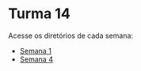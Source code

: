 # Turma 14

Acesse os diretórios de cada semana:

- [Semana 1](https://github.com/kterra/Inteli-2024-1A/tree/main/INTELI-M1-T14/semana01)
- [Semana 4](https://github.com/kterra/Inteli-2024-1A/tree/main/INTELI-M1-T14/semana04)
